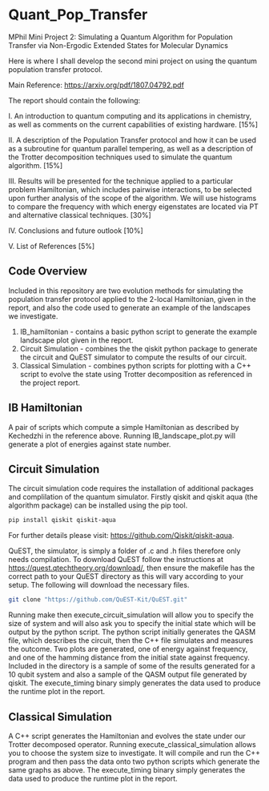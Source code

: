 # Quant_Pop_Transfer
MPhil Mini Project 2: Simulating a Quantum Algorithm for Population Transfer via Non-Ergodic Extended States for Molecular Dynamics

Here is where I shall develop the second mini project on using the quantum population transfer protocol.

Main Reference: https://arxiv.org/pdf/1807.04792.pdf

The report should contain the following:

I. An introduction to quantum computing and its applications in chemistry, as well as comments on the current capabilities of existing hardware. 						       [15%] 

II. A description of the Population Transfer protocol and how it can be used as a subroutine for quantum parallel tempering, as well as a description of the Trotter decomposition techniques used  to simulate the quantum algorithm.								        [15%]

III. Results will be presented for the technique applied to a particular problem Hamiltonian, which includes pairwise interactions, to be selected upon further analysis of the scope of the algorithm. We will use histograms to compare the frequency with which energy eigenstates are located via PT and alternative classical techniques. 								        [30%]

IV. Conclusions and future outlook								        [10%]

V. List of References										          [5%]

## Code Overview
Included in this repository are two evolution methods for simulating the population transfer protocol applied to the 2-local Hamiltonian, given in the report, and also the code used to generate an example of the landscapes we investigate. 
1. IB_hamiltonian - contains a basic python script to generate the example landscape plot given in the report.
2. Circuit Simulation - combines the the qiskit python package to generate the circuit and QuEST simulator to compute the results of our circuit. 
3. Classical Simulation - combines python scripts for plotting with a C++ script to evolve the state using Trotter decomposition as referenced in the project report. 

## IB Hamiltonian
A pair of scripts which compute a simple Hamiltonian as described by Kechedzhi in the reference above. Running IB_landscape_plot.py will generate a plot of energies against state number. 

## Circuit Simulation
The circuit simulation code requires the installation of additional packages and complilation of the quantum simulator. 
Firstly qiskit and qiskit aqua (the algorithm package) can be installed using the pip tool.

```bash
pip install qiskit qiskit-aqua
```
For further details please visit: https://github.com/Qiskit/qiskit-aqua.

QuEST, the simulator, is simply a folder of .c and .h files therefore only needs compilation. To download QuEST follow the instructions at https://quest.qtechtheory.org/download/, then ensure the makefile has the correct path to your QuEST directory as this will vary according to your setup. The following will download the necessary files.
```bash
git clone "https://github.com/QuEST-Kit/QuEST.git"
```
Running make then execute_circuit_simulation will allow you to specify the size of system and will also ask you to specify the initial state which will be output by the python script. The python script initially generates the QASM file, which describes the circuit, then the C++ file simulates and measures the outcome. Two plots are generated, one of energy against frequency, and one of the hamming distance from the initial state against frequency. Included in the directory is a sample of some of the results generated for a 10 qubit system and also a sample of the QASM output file generated by qiskit. The execute_timing binary simply generates the data used to produce the runtime plot in the report. 

## Classical Simulation
A C++ script generates the Hamiltonian and evolves the state under our Trotter decomposed operator. Running execute_classical_simulation allows you to choose the system size to investigate. It will compile and run the C++ program and then pass the data onto two python scripts which generate the same graphs as above. The execute_timing binary simply generates the data used to produce the runtime plot in the report. 
